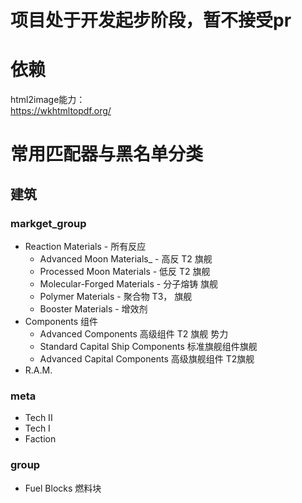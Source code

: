 # 项目处于开发起步阶段，暂不接受pr

# 依赖
html2image能力：  
https://wkhtmltopdf.org/

# 常用匹配器与黑名单分类
## 建筑
### markget_group

- Reaction Materials - 所有反应
  - Advanced Moon Materials_ - 高反 T2 旗舰
  - Processed Moon Materials - 低反 T2 旗舰
  - Molecular-Forged Materials - 分子熔铸 旗舰
  - Polymer Materials - 聚合物 T3， 旗舰
  - Booster Materials - 增效剂
- Components 组件
  - Advanced Components 高级组件 T2 旗舰 势力
  - Standard Capital Ship Components 标准旗舰组件旗舰
  - Advanced Capital Components 高级旗舰组件 T2旗舰
- R.A.M.

### meta

- Tech II
- Tech I
- Faction

### group

- Fuel Blocks 燃料块
